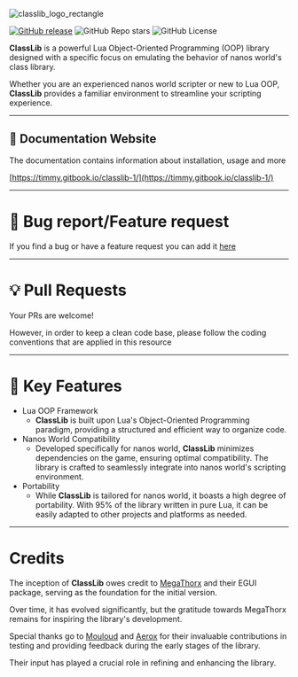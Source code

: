 ![classlib_logo_rectangle](https://github.com/Timmy-the-nobody/ClassLib/assets/51171246/e0c93725-f301-4c81-96c3-1d28ba13702a)

[![GitHub release](https://img.shields.io/github/release/Timmy-the-nobody/ClassLib.svg)](https://GitHub.com/jbetancur/Timmy-the-nobody/ClassLib/releases/)
![GitHub Repo stars](https://img.shields.io/github/stars/Timmy-the-nobody/ClassLib)
![GitHub License](https://img.shields.io/github/license/Timmy-the-nobody/ClassLib)

<b>ClassLib</b> is a powerful Lua Object-Oriented Programming (OOP) library designed with a specific focus on emulating the behavior of nanos world's class library.

Whether you are an experienced nanos world scripter or new to Lua OOP, <b>ClassLib</b> provides a familiar environment to streamline your scripting experience.

---

## 📘 Documentation Website

The documentation contains information about installation, usage and more

[https://timmy.gitbook.io/classlib-1/](https://timmy.gitbook.io/classlib-1/)

---

# 🐛 Bug report/Feature request

If you find a bug or have a feature request you can add it [here](https://github.com/Timmy-the-nobody/ClassLib/issues/new/choose)

---

# 💡 Pull Requests

Your PRs are welcome!

However, in order to keep a clean code base, please follow the coding conventions that are applied in this resource

---

# 📑 Key Features

- Lua OOP Framework
  - <b>ClassLib</b> is built upon Lua's Object-Oriented Programming paradigm, providing a structured and efficient way to organize code.
- Nanos World Compatibility
  - Developed specifically for nanos world, <b>ClassLib</b> minimizes dependencies on the game, ensuring optimal compatibility. The library is crafted to seamlessly integrate into nanos world's scripting environment.
- Portability
  - While <b>ClassLib</b> is tailored for nanos world, it boasts a high degree of portability. With 95% of the library written in pure Lua, it can be easily adapted to other projects and platforms as needed.

------

# Credits

The inception of <b>ClassLib</b> owes credit to [MegaThorx](https://github.com/MegaThorx) and their EGUI package, serving as the foundation for the initial version.

Over time, it has evolved significantly, but the gratitude towards MegaThorx remains for inspiring the library's development.

Special thanks go to [Mouloud](https://github.com/MouloudP) and [Aerox](https://github.com/aeroxfr) for their invaluable contributions in testing and providing feedback during the early stages of the library.

Their input has played a crucial role in refining and enhancing the library.
